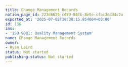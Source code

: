 ```yaml
---
title: Change Management Records
notion_page_id: 223d6625-c679-80fb-8e5e-cfbc3ddd4c2a
exported_at: '2025-07-02T18:38:15.854004+00:00'
id: 136
ims:
- 'ISO 9001: Quality Management System'
name: Change Management Records
owner:
- Ryan Laird
status: Not started
publishing-status: Not started
---
```


